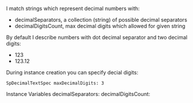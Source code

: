 I match strings which represent decimal numbers with:

- decimalSeparators, a collection (string) of possible decimal separators
- decimalDigitsCount, max decimal digits which allowed for given string

By default I describe numbers with dot decimal separator and two decimal digits:

- 123
- 123.12

During instance creation you can specify decial digits: 

	SpDecimalTextSpec maxDecimalDigits: 3
	
Instance Variables
	decimalSeparators:		<String>
	decimalDigitsCount:		<Integer>